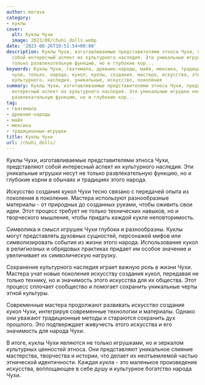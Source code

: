 ```yaml
---
author: morava
category:
- куклы
cover:
  alt: Куклы Чухи
  image: 2023/08/chuhi_dolls.webp
date: '2023-08-26T10:51:54+00:00'
description: Куклы Чухи, изготавливаемые представителями этноса Чухи, представляют
  собой интересный аспект их культурного наследия. Эти уникальные игрушки несут не
  только развлекательную функцию, но и глубокие кор...
keywords: Куклы Чухи, гватемала, древние-народы, майя, мексика, традиционные-игрушки,
  чухи, только, народа, кукол, куклы, создания, мастера, искусства, этноса, представляют,
  культурного, наследия, уникальные, искусство, поколения
summary: Куклы Чухи, изготавливаемые представителями этноса Чухи, представляют собой
  интересный аспект их культурного наследия. Эти уникальные игрушки несут не только
  развлекательную функцию, но и глубокие кор...
tag:
- гватемала
- древние-народы
- майя
- мексика
- традиционные-игрушки
title: Куклы Чухи
url: /chuhi_dolls/
---
```


Куклы Чухи, изготавливаемые представителями этноса Чухи, представляют собой интересный аспект их культурного наследия. Эти уникальные игрушки несут не только развлекательную функцию, но и глубокие корни в обычаях и традициях этого народа.

Искусство создания кукол Чухи тесно связано с передачей опыта из поколения в поколение. Мастера используют разнообразные материалы \- от природных до созданных руками, чтобы оживить свои идеи. Этот процесс требует не только технических навыков, но и творческого мышления, чтобы придать каждой кукле неповторимость.

Символика и смысл игрушек Чухи глубоки и разнообразны. Куклы могут представлять духовных сущностей, персонажей мифов или символизировать события из жизни этого народа. Использование кукол в религиозных и обрядовых практиках придает им особое значение и увеличивает их символическую нагрузку.

Сохранение культурного наследия играет важную роль в жизни Чухи. Мастера учат новые поколения искусству создания кукол, передавая не только технику, но и значимость этого искусства для их общества. Этот процесс сплочает сообщество и помогает сохранить уникальные черты этной культуры.

Современные мастера продолжают развивать искусство создания кукол Чухи, интегрируя современные технологии и материалы. Однако они уважают традиционные методы и стараются сохранить дух прошлого. Это подтверждает живучесть этого искусства и его значимость для народа Чухи.

В итоге, куклы Чухи являются не только игрушками, но и зеркалом культурных ценностей этноса. Они представляют уникальное слияние мастерства, творчества и истории, что делает их неотъемлемой частью этнической идентичности. Каждая кукла \- это маленькое произведение искусства, воплощающее в себе душу и культурное богатство народа Чухи.